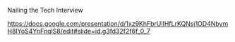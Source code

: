 Nailing the Tech Interview

https://docs.google.com/presentation/d/1xz9KhFbrUlIHfLrKQNsj1OD4NbymH8lYoS4YnFnqlS8/edit#slide=id.g3fd32f2f6f_0_7